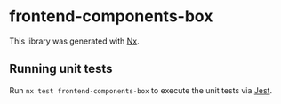 # frontend-components-box

This library was generated with [Nx](https://nx.dev).

## Running unit tests

Run `nx test frontend-components-box` to execute the unit tests via [Jest](https://jestjs.io).
